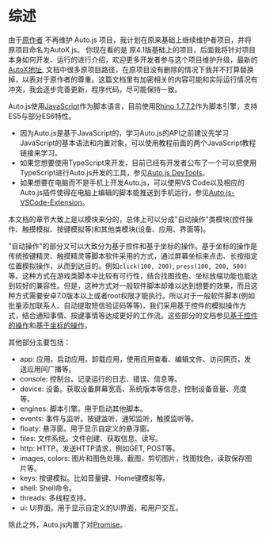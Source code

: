 # 综述

由于[原作者](https://github.com/kkevsekk1/) 不再维护 Auto.js 项目，我计划在原来基础上继续维护者项目，并将原项目命名为AutoX.js。 你现在看的是 原4.1版基础上的项目，后面我将针对项目本身如何开发、运行的进行介绍，欢迎更多开发者参与这个项目维护升级，最新的[AutoX地址](https://github.com/kkevsekk1/AutoX), 文档中很多原项目路径，在原项目没有删除的情况下我并不打算替换掉，以表对于原作者的尊重。这篇文档里有加密相关的内容可能和实际运行情况有冲突，我会逐步完善更新，程序代码，尽可能保持一致。

Auto.js使用[JavaScript](https://developer.mozilla.org/zh-CN/docs/Web/JavaScript)作为脚本语言，目前使用[Rhino 1.7.7.2](https://developer.mozilla.org/zh-CN/docs/Mozilla/Projects/Rhino)作为脚本引擎，支持ES5与部分ES6特性。

* 因为Auto.js是基于JavaScript的，学习Auto.js的API之前建议先学习JavaScript的基本语法和内置对象，可以使用教程前面的两个JavaScript教程链接来学习。
* 如果您想要使用TypeScript来开发，目前已经有开发者公布了一个可以把使用TypeScript进行Auto.js开发的工具，参见[Auto.js DevTools](https://github.com/pboymt/autojs-dev)。
* 如果想要在电脑而不是手机上开发Auto.js，可以使用VS Code以及相应的Auto.js插件使得在电脑上编辑的脚本能推送到手机运行，参见[Auto.js-VSCode-Extension](https://github.com/hyb1996/Auto.js-VSCode-Extension)。

本文档的章节大致上是以模块来分的，总体上可以分成"自动操作"类模块(控件操作、触摸模拟、按键模拟等)和其他类模块(设备、应用、界面等)。

"自动操作"的部分又可以大致分为基于控件和基于坐标的操作。基于坐标的操作是传统按键精灵、触摸精灵等脚本软件采用的方式，通过屏幕坐标来点击、长按指定位置模拟操作，从而到达目的。例如`click(100, 200)`, `press(100, 200, 500)`等。这种方式在游戏类脚本中比较有可行性，结合找图找色、坐标放缩功能也能达到较好的兼容性。但是，这种方式对一般软件脚本却难以达到想要的效果，而且这种方式需要安卓7.0版本以上或者root权限才能执行。所以对于一般软件脚本(例如批量添加联系人、自动提取短信验证码等等)，我们采用基于控件的模拟操作方式，结合通知事情、按键事情等达成更好的工作流。这些部分的文档参见[基于控件的操作](widgets-based-automation.html)和[基于坐标的操作](coordinates-based-automation.html)。

其他部分主要包括：
* app: 应用。启动应用，卸载应用，使用应用查看、编辑文件、访问网页，发送应用间广播等。
* console: 控制台。记录运行的日志、错误、信息等。
* device: 设备。获取设备屏幕宽高、系统版本等信息，控制设备音量、亮度等。
* engines: 脚本引擎。用于启动其他脚本。
* events: 事件与监听。按键监听，通知监听，触摸监听等。
* floaty: 悬浮窗。用于显示自定义的悬浮窗。
* files: 文件系统。文件创建、获取信息、读写。
* http: HTTP。发送HTTP请求，例如GET, POST等。
* images, colors: 图片和图色处理。截图，剪切图片，找图找色，读取保存图片等。
* keys: 按键模拟。比如音量键、Home键模拟等。
* shell: Shell命令。
* threads: 多线程支持。
* ui: UI界面。用于显示自定义的UI界面，和用户交互。

除此之外，Auto.js内置了对[Promise](https://developer.mozilla.org/zh-CN/docs/Web/JavaScript/Reference/Global_Objects/Promise)。
